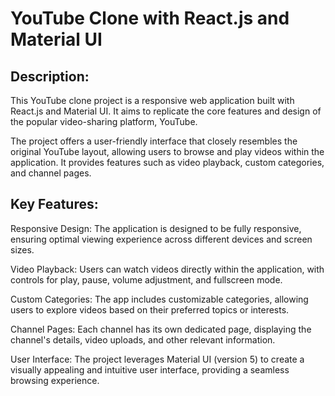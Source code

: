 # YouTube Clone with React.js and Material UI

## Description:
This YouTube clone project is a responsive web application built with React.js and Material UI. It aims to replicate the core features and design of the popular video-sharing platform, YouTube.

The project offers a user-friendly interface that closely resembles the original YouTube layout, allowing users to browse and play videos within the application. It provides features such as video playback, custom categories, and channel pages.

## Key Features:

Responsive Design: The application is designed to be fully responsive, ensuring optimal viewing experience across different devices and screen sizes.

Video Playback: Users can watch videos directly within the application, with controls for play, pause, volume adjustment, and fullscreen mode.

Custom Categories: The app includes customizable categories, allowing users to explore videos based on their preferred topics or interests.

Channel Pages: Each channel has its own dedicated page, displaying the channel's details, video uploads, and other relevant information.

User Interface: The project leverages Material UI (version 5) to create a visually appealing and intuitive user interface, providing a seamless browsing experience.
